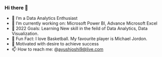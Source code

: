 ### Hi there 👋

- 🔭 I’m a Data Analytics Enthusiast
- 🌱 I’m currently working on: Microsoft Power BI, Advance Microsoft Excel
- 👯 2022 Goals: Learning New skill in the feild of Data Analytics, Data Visualization.
- 🤔 Fun Fact: I love Basketball. My favourite player is Michael Jordon.
- 💬 Motivated with desire to achieve success
- 📫 How to reach me: @ayushjoshi9@live.com

<!--
**AyushJoshi9/AyushJoshi9** is a ✨ _special_ ✨ repository because its `README.md` (this file) appears on your GitHub profile.

Here are some ideas to get you started:

-
-  
- 
-->
